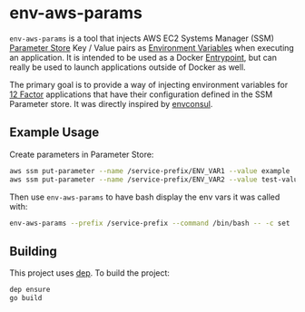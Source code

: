 # env-aws-params
``env-aws-params`` is a tool that injects AWS EC2 Systems Manager (SSM) [Parameter Store](https://docs.aws.amazon.com/systems-manager/latest/userguide/systems-manager-paramstore.html) 
Key / Value pairs as [Environment Variables](https://en.wikipedia.org/wiki/Environment_variable) when executing an
application. It is intended to be used as a Docker [Entrypoint](https://docs.docker.com/engine/reference/builder/#entrypoint),
but can really be used to launch applications outside of Docker as well.

The primary goal is to provide a way of injecting environment variables for
[12 Factor](https://12factor.net) applications that have their configuration defined
in the SSM Parameter store. It was directly inspired by [envconsul](https://github.com/hashicorp/envconsul).

## Example Usage
Create parameters in Parameter Store:
```bash
aws ssm put-parameter --name /service-prefix/ENV_VAR1 --value example
aws ssm put-parameter --name /service-prefix/ENV_VAR2 --value test-value
```

Then use ``env-aws-params`` to have bash display the env vars it was called with:
```bash
env-aws-params --prefix /service-prefix --command /bin/bash -- -c set
```

## Building
This project uses [dep](http://github.com/golang/dep). To build the project:

```bash
dep ensure
go build
```